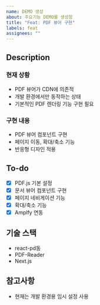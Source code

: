 ```yaml
---
name: DEMO 생성
about: 주요기능 DEMO를 생성함
title: "Feat: PDF 뷰어 구현"
labels: feat
assignees: ""
---
```


## Description

### 현재 상황

- PDF 뷰어가 CDN에 의존적
- 개발 환경에서만 동작하는 상태
- 기본적인 PDF 렌더링 기능 구현 필요

### 구현 내용

- PDF 뷰어 컴포넌트 구현
- 페이지 이동, 확대/축소 기능
- 반응형 디자인 적용

## To-do

- [x] PDF.js 기본 설정
- [x] 문서 뷰어 컴포넌트 구현
- [x] 페이지 네비게이션 기능
- [x] 확대/축소 기능
- [x] Amplfy 연동

## 기술 스택

- react-pd동
- PDF-Reader
- Next.js

## 참고사항

- 현재는 개발 환경용 임시 설정 사용
